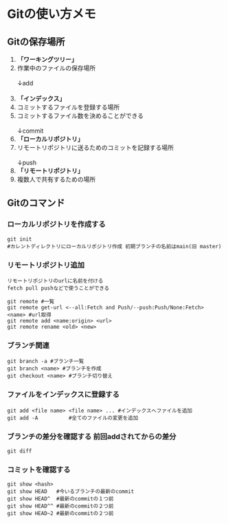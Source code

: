 # Gitの使い方メモ  
## Gitの保存場所  
1. **「ワーキングツリー」**  
2. 作業中のファイルの保存場所  
   <br>↓add<br><br>
1. **「インデックス」**  
2. コミットするファイルを登録する場所  
2. コミットするファイル数を決めることができる  
   <br>↓commit<br>
1. **「ローカルリポジトリ」**  
2. リモートリポジトリに送るためのコミットを記録する場所  
<br>↓push<br>  
1. **「リモートリポジトリ」**  
2. 複数人で共有するための場所  

## Gitのコマンド  
### ローカルリポジトリを作成する  
```  
git init   
#カレントディレクトリにローカルリポジトリ作成 初期ブランチの名前はmain(旧 master)
```

### リモートリポジトリ追加  
	リモートリポジトリのurlに名前を付ける  
	fetch pull pushなどで使うことができる  
```  
git remote #一覧  
git remote get-url <--all:Fetch and Push/--push:Push/None:Fetch> <name> #url取得 
git remote add <name:origin> <url>
git remote rename <old> <new>
```  
### ブランチ関連  
```  
git branch -a #ブランチ一覧  
git branch <name> #ブランチを作成  
git checkout <name> #ブランチ切り替え  
```  

### ファイルをインデックスに登録する  
```  
git add <file name> <file name> ... #インデックスへファイルを追加  
git add -A          #全てのファイルの変更を追加  
```  
  
### ブランチの差分を確認する 前回addされてからの差分  
```  
git diff  
```  
  
### コミットを確認する  
```  
git show <hash>  
git show HEAD   #今いるブランチの最新のcommit  
git show HEAD^  #最新のcommitの１つ前  
git show HEAD^^ #最新のcommitの２つ前  
git show HEAD~2 #最新のcommitの２つ前  
```  